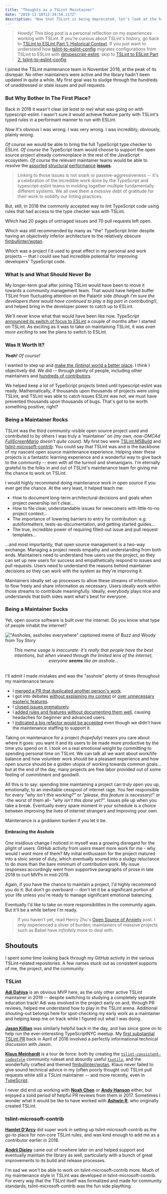 ```yaml
---
title: "Thoughts as a TSLint Maintainer"
date: "2019-11-18T12:34:56.117Z"
description: "Now that TSLint is being deprecated, let's look at the history of JavaScript and TypeScript linting."
---
```


> Howdy!
> This blog post is a personal reflection on my experiences working with TSLint.
> If you're curious about TSLint's history, go back to [TSLint to ESLint Part 1: Historical Context](../tslint-to-eslint-history).
> If you just want to understand how [tslint-to-eslint-config](https://github.com/typescript-eslint/tslint-to-eslint-config) migrates configurations from TSLint to ESLint with [@typescript-eslint](https://typescript-eslint.io), skip to [TSLint to ESLint Part 2: tslint-to-eslint-config](../tslint-to-eslint-config).

I joined the TSLint maintenance team in November 2018, at the peak of its disrepair.
No other maintainers were active and the library hadn't been updated in quite a while.
My first goal was to sludge through the hundreds of unaddressed or stale issues and pull requests.

### But Why Bother In The First Place?

Back in 2018 it wasn't clear _(at least to me)_ what was going on with typescript-eslint.
I wasn't sure it would achieve feature parity with TSLint's typed rules in a performant manner to run with ESLint.

_Now_ it's obvious I was wrong.
I was very wrong.
I was incredibly, obviously, plainly wrong.

_Of course_ we would be able to bring the full TypeScript type checker to ESLint.
_Of course_ the TypeScript team would choose to support the open source project already commonplace in the rest of the JavaScript ecosystem.
_Of course_ the relevant maintainer teams would be able to resolve the [assorted](https://github.com/typescript-eslint/typescript-eslint/issues/1132) [structural](https://github.com/typescript-eslint/typescript-eslint/issues/1126) [performance](https://github.com/typescript-eslint/typescript-eslint/issues/1079) **[issues](https://github.com/typescript-eslint/typescript-eslint/issues/1040)**.

> Linking to those issues is not snark or passive-aggressiveness -- it's a celebration of the incredible work done by the TypeScript and typescript-eslint teams in molding together multiple fundamentally different systems.
> We all owe them a _massive_ debt of gratitude for their work to solidify our linting practices.

But, still, in 2018 the commonly accepted way to lint TypeScript code using rules that had access to the type checker was with TSLint.

Which had 20 pages of untriaged issues and 70 pull requests left open.

Which was still recommended by many as "the" TypeScript linter despite having an objectively inferior architecture to the relatively obscure [fimbullinter/wotan](https://github.com/fimbullinter/wotan).

Which was a project I'd used to great effect in my personal and work projects -- that I could see had incredible potential for improving developers' TypeScript code.

### What Is and What Should Never Be

My longer-term goal after joining TSLint would have been to move it towards a community management team.
That would have helped buffer TSLint from fluctuating attention on the Palantir side _(though I'm sure the developers there would have continued to play a big part in contributing!)_, and helped bring in the developer power to catch up to ESLint.

We'll never know what that would have been like now.
TypeScript [announced its switch of focus to ESLint](https://github.com/microsoft/TypeScript/issues/29288) a couple of months after I started on TSLint.
As exciting as it was to take on maintaining TSLint, it was _even more exciting_ to see the plans to switch to ESLint.

### Was It Worth It?

_**Yeah!**_
_Of course!_

I wanted to step up and [make the _(linting)_ world a better place](https://www.youtube.com/watch?v=fRUAJVKlUZQ).
I think I objectively did.
_We_ did -- through plenty of people, including other maintainers and [hundreds of contributors](https://github.com/palantir/tslint/graphs/contributors).

We helped keep a lot of TypeScript projects linted until typescript-eslint was ready.
Mathematically, if thousands upon thousands of projects were using TSLint, and TSLint was able to catch issues ESLint was not, we must have prevented thousands upon thousands of bugs.
That's got to be worth something positive, right?

### Being a Maintainer Rocks

TSLint was the third community-visible open source project used and contributed to by others I was truly a 'maintainer' on _(my own, now-DMCAd [FullScreenMario](https://github.com/JoshuaKGoldberg/Old-Deleted-FullScreenMario) doesn't quite count)_.
My first two were [TSLint.MSBuild](https://github.com/JoshuaKGoldberg/TSLint.MSBuild) and [tslint-microsoft-contrib](https://github.com/Microsoft/tslint-microsoft-contrib).
You could say that TSLint was and is the backbone of my nascent open source maintenance experience.
Helping steer these projects is a fantastic learning experience and a wonderful way to give back to the community -- even with all the turmoil and shenanigans.
I'm eternally grateful to the folks in and out of TSLint's maintenance team for giving me the chance to work on TSLint.

I would highly recommend doing maintenance work in open source if you ever get the chance.
At the very least, it helped teach me:

* How to document long-term architectural decisions and goals when project ownership isn't clear...
* How to file clear, understandable issues for newcomers with little-to-no project context...
* The importance of lowering barriers to entry for contribution: e.g. autoformatters, tests-as-documentation, and getting started guides...
* The true, incredible power of requiring filled-out issue and pull request templates...

...and most importantly, that open source management is a two-way exchange.
Managing a project needs empathy and understanding from both ends.
Maintainers need to understand how users use the project, so they can set up new users for success and empathetically respond to issues and pull requests.
Users need to understand the reasons behind maintainer decisions so they can work with the system as they're improving it.

Maintainers ideally set up processes to allow these streams of information to flow freely and share information as necessary.
Users ideally work within those streams to contribute meaningfully.
Ideally, everybody plays nice and understands that both sides want what's best for everyone.

### Being a Maintainer Sucks

Yet, open source software is built over the internet.
Do you know what type of people inhabit the internet?

!["Assholes, assholes everywhere" captioned meme of Buzz and Woody from Toy Story](./assholes-everywhere.png)

<em style="display:block;margin-bottom:2rem;text-align:center;">
This meme usage is inaccurate: it's really that people have the best intentions, but when viewed through the limited lens of the internet, everyone <strong>seems</strong> like an asshole...
</em>

I'll admit I made mistakes and was the "asshole" plenty of times throughout my maintenance tenure:

* I [merged a PR that duplicated another person's work](https://github.com/palantir/tslint/pull/3992#issuecomment-436633059).
* I got into debates [without explaining my context](https://github.com/palantir/tslint/issues/975#issuecomment-435640297) or [over unnecessary esoteric features](https://github.com/palantir/tslint/issues/1306).
* I [closed issues prematurely](https://github.com/palantir/tslint/issues/1489#issuecomment-460655323).
* I [added rules and features without documenting them well](https://github.com/palantir/tslint/issues/4117), causing headaches for beginner and advanced users.
* I [indicated a big refactor would be accepted]() even though we didn't have the maintenance staffing to support it.

Taking on maintenance for a project _(hopefully)_ means you care about where it goes: you want it and its users to be made more productive by the time you spend on it.
I took on a real emotional weight by committing to spending personal time on TSLint.
We can talk all we want about work/life balance and how volunteer work should be a pleasant experience and how open source should be a golden utopia of working towards common goals... but at the end of the day, many projects are free labor provided out of some feeling of commitment and goodwill.

All this is to say: spending time maintaining a project can truly open you up, emotionally, to an inevitable cesspool of internet rage.
You feel responsible for every _"why isn't this working?"_ or _"please, this feature is necessary!"_ or -the worst of them all- _"why isn't this done yet?"_.
Issues pile up when you take a break.
Eventually every spare moment in your schedule is a choice between improving the lives of internet strangers and improving your own.

Maintenance is a goddamn burden if you let it be.

#### Embracing the Asshole

One insidious change I noticed in myself was a growing disregard for the plight of users.
GitHub activity from users meant more work for me - why would I _want_ more of them?
My initial enthusiasm for the project matured into a stoic sense of duty, which eventually soured into a sludgy reluctance to do more than the bare minimum of contribution work.
My issue responses accordingly went from supportive paragraphs of prose in late 2018 to curt MVPs in mid-2019.

Again, if you have the chance to maintain a project, I'd highly recommend you do it.
But don't go overboard -- don't let it be a significant portion of your life unless you're ready to manage significant emotional balancing.

Eventually I'd like to take on more responsibilities in the community again.
But it'll be a while before I'm ready.

> If you haven't yet, read Henry Zhu's [Open Source of Anxiety](https://increment.com/open-source/open-source-of-anxiety) post.
> I only experienced a sliver of burden; maintainers of massive projects such as Babel have _infinitely_ more to deal with.

## Shoutouts

I spent some time looking back through my GitHub activity in the various TSLint-related repositories.
A few names stuck out as consistent supports of me, the project, and the community.

### TSLint

[**Adi Dahiya**](https://github.com/adidahiya) is an obvious MVP here, as the only other active TSLint maintainer in 2019 -- despite switching to studying a completely separate education track!
Adi was involved in the project early on and, through PR reviews, helped me understand how to play in the TSLint arena.
Additional shouting-out belongs here for spot-checking my early work as a maintainer and helping keep me on track while I figured out what I was doing.

[**Jason Killian**](https://github.com/JKillian) was similarly helpful back in the day, and has since gone on to help run the ever-interesting TypeScriptNYC meetup.
My [first substantial TSLint PR](https://github.com/palantir/tslint/pulls/1107) back in April of 2016 involved a perfectly informational technical discussion with Jason.

[**Klaus Meinhardt**](https://github.com/ajafff) is a tour de force: both by creating the [`tslint-consistent-codestyle`](https://github.com/ajafff/tslint-consistent-codestyle) community ruleset and absurdly useful [`tsutils`](https://github.com/ajafff/tsutils), and the wonderfully crafted and themed [fimbullinter/wotan](https://github.com/fimbullinter/wotan).
Klaus never failed to give sound technical advice in my (often poorly thought out) TSLint pull requests while still a TSLint maintainer -- and more recently, even in [TypeScript](https://github.com/Microsoft/TypeScript/pulls/29374).

I never did end up working with [**Noah Chen**](https://github.com/nchen63) or [**Andy Hanson**](https://github.com/andy-hanson) either, but enjoyed a solid period of helpful PR reviews from them in 2017.
Sometimes I wonder what it would be like to have worked with [**Ashwin R**](https://github.com/ashwinr), who originally created TSLint.

### tslint-microsoft-contrib

[**Hamlet D'Arcy**](https://github.com/HamletDRC) did super work in setting up tslint-microsoft-contrib as the go-to place for non-core TSLint rules, and was kind enough to add me as a contributor earlier in 2018.

[**Andrii Dieiev**](https://github.com/IllusionMH) came out of nowhere later on and helped support and eventually maintain the library as well, particularly with a bunch of great improvements to its build and release processes.

I'm sad we won't be able to work on tslint-microsoft-contrib more.
Much of my maintenance style in TSLint was developed in tslint-microsoft-contrib.
For every way that the TSLint itself was formalized and made for community standards, tslint-microsoft-contrib was the fun side plaything.

